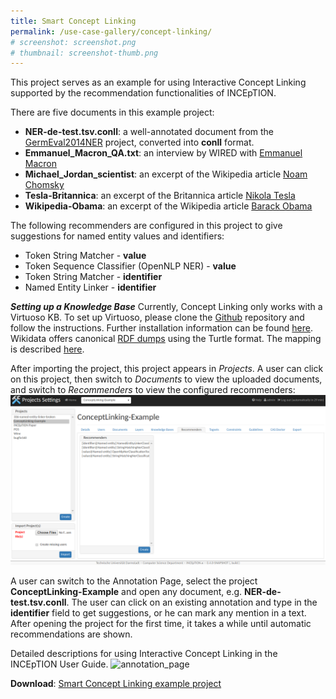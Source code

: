 ```yaml
---
title: Smart Concept Linking
permalink: /use-case-gallery/concept-linking/
# screenshot: screenshot.png
# thumbnail: screenshot-thumb.png
---
```


This project serves as an example for using Interactive Concept Linking supported by 
the recommendation functionalities of INCEpTION.

There are five documents in this example project:
* __NER-de-test.tsv.conll__: a well-annotated document from the [GermEval2014NER](https://sites.google.com/site/germeval2014ner/data) project, 
converted into __conll__ format.
* __Emmanuel_Macron_QA.txt__: an interview by WIRED with [Emmanuel Macron](https://corpling.uis.georgetown.edu/gum/index.html#annos)
* __Michael_Jordan_scientist__: an excerpt of the Wikipedia article [Noam Chomsky](https://en.wikipedia.org/wiki/Noam_Chomsky)
* __Tesla-Britannica__: an excerpt of the Britannica article [Nikola Tesla](https://www.britannica.com/biography/Nikola-Tesla)
* __Wikipedia-Obama__: an excerpt of the Wikipedia article [Barack Obama](https://en.wikipedia.org/wiki/Barack_Obama)

The following recommenders are configured in this project to give suggestions for named entity values and identifiers:

* Token String Matcher - __value__
* Token Sequence Classifier (OpenNLP NER) - __value__
* Token String Matcher - __identifier__
* Named Entity Linker - __identifier__

___Setting up a Knowledge Base___
Currently, Concept Linking only works with a Virtuoso KB.
To set up Virtuoso, please clone the [Github](https://github.com/openlink/virtuoso-opensource) repository and follow the instructions.
Further installation information can be found [here](https://www.openlinksw.com/blog/~kidehen/?id=1647).
Wikidata offers canonical [RDF dumps](https://dumps.wikimedia.org/wikidatawiki/entities/) using the Turtle format. 
The mapping is described [here](ttps://www.mediawiki.org/wiki/Wikibase/Indexing/RDF_Dump_Format).

After importing the project, this project appears in _Projects_. A user can click on this 
project, then switch to _Documents_ to view the uploaded documents, and switch to _Recommenders_ 
to view the configured recommenders:
![projects_settings](recommenders_projects_settings.png)

A user can switch to the Annotation Page, select the project **ConceptLinking-Example** 
and open any document, e.g. __NER-de-test.tsv.conll__. 
The user can click on an existing annotation and type in the **identifier** field to get suggestions,
or he can mark any mention in a text.
After opening the project for the first time, it takes a while until automatic recommendations are shown.

Detailed descriptions for using Interactive Concept Linking in the INCEpTION User Guide.
![annotation_page](annotation_page_with_concept_linking.png)

**Download**: [Smart Concept Linking example project](Recommendation+and+Active+Learning+Example+Project_2018-06-18_1046.zip)
